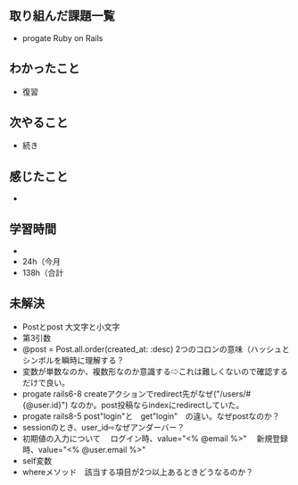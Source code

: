 ## 取り組んだ課題一覧
- progate Ruby on Rails
## わかったこと
- 復習
## 次やること
- 続き
## 感じたこと
- 
## 学習時間
- 
- 24h（今月
- 138h（合計

## 未解決
- Postとpost 大文字と小文字
- 第3引数
- @post = Post.all.order(created_at: :desc) 2つのコロンの意味（ハッシュとシンボルを瞬時に理解する？
- 変数が単数なのか、複数形なのか意識する⇨これは難しくないので確認するだけで良い。
- progate rails6-8 createアクションでredirect先がなぜ("/users/#{@user.id}") なのか。post投稿ならindexにredirectしていた。
- progate rails8-5 post"login"と　get"login"　の違い。なぜpostなのか？
- sessionのとき、user_id⇨なぜアンダーバー？
- 初期値の入力について
　ログイン時、value="<% @email %>"
　新規登録時、value="<% @user.email %>"
- self変数
- whereメソッド　該当する項目が2つ以上あるときどうなるのか？
